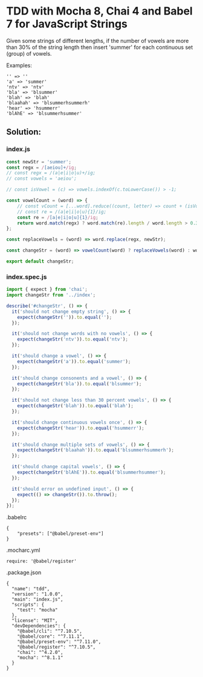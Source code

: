 # TDD with Mocha 8, Chai 4 and Babel 7 for JavaScript Strings

Given some strings of different lengths, if the number of vowels are more than 30% of the string length then insert 'summer' for each continuous set (group) of vowels.

Examples:

```
'' => ''
'a' => 'summer'
'ntv' => 'ntv'
'bla' => 'blsummer'
'blah' => 'blah'
'blaahah' => 'blsummerhsummerh'
'hear' => 'hsummerr'
'blAhE' => 'blsummerhsummer'
```

## Solution:

### index.js

```javascript
const newStr = 'summer';
const regx = /[aeiou]+/ig;
// const regx = /(a|e|i|o|u)+/ig;
// const vowels = 'aeiou';

// const isVowel = (c) => vowels.indexOf(c.toLowerCase()) > -1;

const vowelCount = (word) => {
    // const vCount = [...word].reduce((count, letter) => count + (isVowel(letter)? 1:0), 0);
    // const re = /(a|e|i|o|u){1}/ig;
    const re = /[a|e|i|o|u]{1}/ig;
    return word.match(regx) ? word.match(re).length / word.length > 0.3 : false
};

const replaceVowels = (word) => word.replace(regx, newStr);

const changeStr = (word) => vowelCount(word) ? replaceVowels(word) : word;

export default changeStr;
```
### index.spec.js

```javascript
import { expect } from 'chai';
import changeStr from '../index';

describe('#changeStr', () => {
  it('should not change empty string', () => {
    expect(changeStr('')).to.equal('');
  });

  it('should not change words with no vowels', () => {
    expect(changeStr('ntv')).to.equal('ntv');
  });

  it('should change a vowel', () => {
    expect(changeStr('a')).to.equal('summer');
  });

  it('should change consonents and a vowel', () => {
    expect(changeStr('bla')).to.equal('blsummer');
  });

  it('should not change less than 30 percent vowels', () => {
    expect(changeStr('blah')).to.equal('blah');
  });

  it('should change continuous vowels once', () => {
    expect(changeStr('hear')).to.equal('hsummerr');
  });

  it('should change multiple sets of vowels', () => {
    expect(changeStr('blaahah')).to.equal('blsummerhsummerh');
  });

  it('should change capital vowels', () => {
    expect(changeStr('blAhE')).to.equal('blsummerhsummer');
  });

  it('should error on undefined input', () => {
    expect(() => changeStr()).to.throw();
  });
});
```

.babelrc
```
{
    "presets": ["@babel/preset-env"]
}
```

.mocharc.yml
```
require: '@babel/register'
```

.package.json
```
{
  "name": "tdd",
  "version": "1.0.0",
  "main": "index.js",
  "scripts": {
    "test": "mocha"
  },
  "license": "MIT",
  "devDependencies": {
    "@babel/cli": "^7.10.5",
    "@babel/core": "^7.11.1",
    "@babel/preset-env": "^7.11.0",
    "@babel/register": "^7.10.5",
    "chai": "^4.2.0",
    "mocha": "^8.1.1"
  }
}
```
